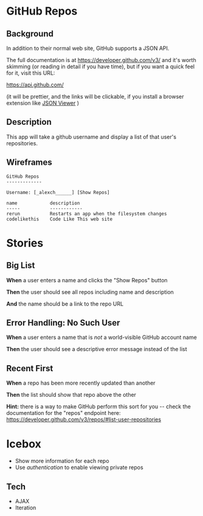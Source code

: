 # GitHub Repos

## Background

In addition to their normal web site, GitHub supports a JSON API.

The full documentation is at <https://developer.github.com/v3/> and it's worth skimming (or reading in detail if you have time), but if you want a quick feel for it, visit this URL:

<https://api.github.com/> 

(it will be prettier, and the links will be clickable, if you install a browser extension like [JSON Viewer](https://github.com/tulios/json-viewer/tree/0.18.0) )   

## Description

This app will take a github username and display a list of that user's repositories.

## Wireframes

```
GitHub Repos
-------------

Username: [_alexch______] [Show Repos]

name            description
-----           ------------
rerun           Restarts an app when the filesystem changes
codelikethis    Code Like This web site
```

# Stories

<!--BOX-->

## Big List

**When** a user enters a name and clicks the "Show Repos" button

**Then** the user should see all repos including name and description

**And** the name should be a link to the repo URL

## Error Handling: No Such User

**When** a user enters a name that is *not* a world-visible GitHub account name 

**Then** the user should see a descriptive error message instead of the list

<!--/BOX-->
<!--BOX-->

## Recent First

**When** a repo has been more recently updated than another

**Then** the list should show that repo above the other

**Hint:** there is a way to make GitHub perform this sort for you -- check the documentation for the "repos" endpoint here: https://developer.github.com/v3/repos/#list-user-repositories 

<!--/BOX-->

# Icebox

* Show more information for each repo
* Use *authentication* to enable viewing private repos

## Tech

* AJAX
* Iteration
